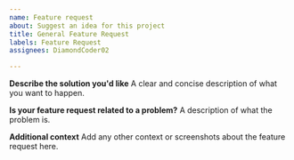 ```yaml
---
name: Feature request
about: Suggest an idea for this project
title: General Feature Request
labels: Feature Request
assignees: DiamondCoder02

---
```


**Describe the solution you'd like**
A clear and concise description of what you want to happen.

**Is your feature request related to a problem?**
A description of what the problem is.

**Additional context**
Add any other context or screenshots about the feature request here.

